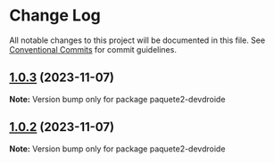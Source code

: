 # Change Log

All notable changes to this project will be documented in this file.
See [Conventional Commits](https://conventionalcommits.org) for commit guidelines.

## [1.0.3](https://github.com/devdroide/MonorepoLerna/compare/paquete2-devdroide@1.0.2...paquete2-devdroide@1.0.3) (2023-11-07)

**Note:** Version bump only for package paquete2-devdroide





## [1.0.2](https://github.com/devdroide/MonorepoLerna/compare/paquete2-devdroide@1.0.1...paquete2-devdroide@1.0.2) (2023-11-07)

**Note:** Version bump only for package paquete2-devdroide
